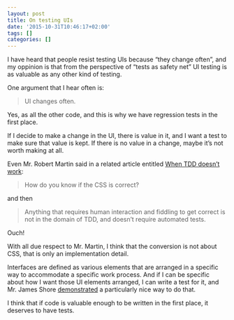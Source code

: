 ```yaml
---
layout: post
title: On testing UIs
date: '2015-10-31T10:46:17+02:00'
tags: []
categories: []
---
```

I have heard that people resist testing UIs because “they change often”,
and my oppinion is that from the perspective of “tests as safety net” UI
testing is as valuable as any other kind of testing.

One argument that I hear often is:

> UI changes often.

Yes, as all the other code, and this is why we have regression tests in
the first place.

If I decide to make a change in the UI, there is value in it, and I want
a test to make sure that value is kept. If there is no value in a
change, maybe it’s not worth making at all.

Even Mr. Robert Martin said in a related article entitled
[When TDD doesn’t work](https://8thlight.com/blog/uncle-bob/2014/04/30/When-tdd-does-not-work.html):

> How do you know if the CSS is correct?

and then

> Anything that requires human interaction and fiddling to get correct
> is not in the domain of TDD, and doesn’t require automated tests.

Ouch!

With all due respect to Mr. Martin, I think that the conversion is not
about CSS, that is only an implementation detail.

Interfaces are defined as various elements that are arranged in a
specific way to accommodate a specific work process. And if I can be
specific about how I want those UI elements arranged, I can write a test
for it, and Mr. James Shore
[demonstrated](https://github.com/jamesshore/quixote) a particularly
nice way to do that.

I think that if code is valuable enough to be written in the first
place, it deserves to have tests.

